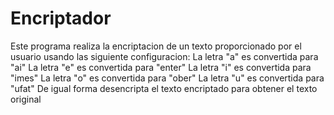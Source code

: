 # Encriptador
Este programa realiza la encriptacion de un texto proporcionado por el usuario usando las siguiente configuracion:
La letra "a" es convertida para "ai"
La letra "e" es convertida para "enter"
La letra "i" es convertida para "imes"
La letra "o" es convertida para "ober"
La letra "u" es convertida para "ufat"
De igual forma desencripta el texto encriptado para obtener el texto original
